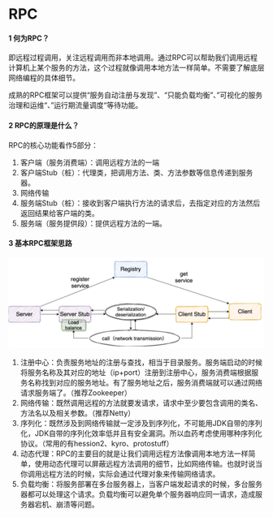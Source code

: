 # RPC

#### 1 何为RPC？

即远程过程调用，关注远程调用而非本地调用。通过RPC可以帮助我们调用远程计算机上某个服务的方法，这个过程就像调用本地方法一样简单。不需要了解底层网络编程的具体细节。

成熟的RPC框架可以提供“服务自动注册与发现”、“只能负载均衡”、”可视化的服务治理和运维“、”运行期流量调度“等待功能。

#### 2 RPC的原理是什么？

RPC的核心功能看作5部分：

1. 客户端（服务消费端）：调用远程方法的一端
2. 客户端Stub（桩）：代理类，把调用方法、类、方法参数等信息传递到服务器。
3. 网络传输
4. 服务端Stub（桩）：接收到客户端执行方法的请求后，去指定对应的方法然后返回结果给客户端的类。
5. 服务端（服务提供段）：提供远程方法的一端。

#### 3 基本RPC框架思路

![image-20220321113502660](https://raw.githubusercontent.com/zouquchen/Images/main/imgs/RPC%20framework.png)

1. 注册中心：负责服务地址的注册与查找，相当于目录服务。服务端启动的时候将服务名称及其对应的地址（ip+port）注册到注册中心，服务消费端根据服务名称找到对应的服务地址。有了服务地址之后，服务消费端就可以通过网络请求服务端了。（推荐Zookeeper）
2. 网络传输：既然调用远程的方法就要发请求，请求中至少要包含调用的类名、方法名以及相关参数。（推荐Netty）
3. 序列化：既然涉及到网络传输就一定涉及到序列化，不可能用JDK自带的序列化，JDK自带的序列化效率低并且有安全漏洞。所以血药考虑使用哪种序列化协议。（常用的有hession2、kyro、protostuff）
4. 动态代理：RPC的主要目的就是让我们调用远程方法像调用本地方法一样简单，使用动态代理可以屏蔽远程方法调用的细节，比如网络传输。也就时说当你调用远程方法的时候，实际会通过代理对象来传输网络请求。
5. 负载均衡：将服务部署在多台服务器上，当客户端发起请求的时候，多台服务器都可以处理这个请求。负载均衡可以避免单个服务器响应同一请求，造成服务器宕机、崩溃等问题。